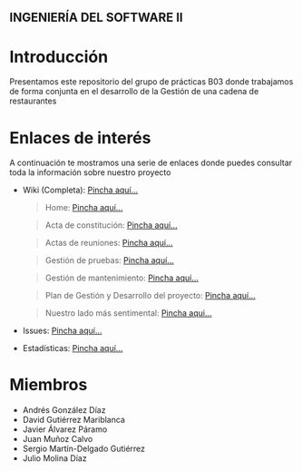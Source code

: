 ## INGENIERÍA DEL SOFTWARE II ##

# Introducción #

Presentamos este repositorio del grupo de prácticas B03 donde trabajamos de forma conjunta en el desarrollo de la Gestión de una cadena de restaurantes


# Enlaces de interés #

A continuación te mostramos una serie de enlaces donde puedes consultar toda la información sobre nuestro proyecto

* Wiki (Completa): [Pincha aquí...](https://github.com/Ofeucor/ISOFT2-2021-B03/wiki)
  > Home: [Pincha aquí...](https://github.com/Ofeucor/ISOFT2-2021-B03/wiki/Acta-de-Constituci%C3%B3n)

  > Acta de constitución: [Pincha aquí...](https://github.com/Ofeucor/ISOFT2-2021-B03/wiki/Acta-de-Constituci%C3%B3n)
  
  > Actas de reuniones: [Pincha aquí...](https://github.com/Ofeucor/ISOFT2-2021-B03/wiki/Actas)
  
  > Gestión de pruebas: [Pincha aquí...](https://github.com/Ofeucor/ISOFT2-2021-B03/wiki/Gesti%C3%B3n-de-Pruebas)
  
  > Gestión de mantenimiento: [Pincha aquí...](https://github.com/Ofeucor/ISOFT2-2021-B03/wiki/Gesti%C3%B3n-de-Pruebas)
  
  > Plan de Gestión y Desarrollo del proyecto: [Pincha aquí...](https://github.com/Ofeucor/ISOFT2-2021-B03/wiki/Plan-de-Gesti%C3%B3n-y-Desarrollo-de-Proyecto)
  
  > Nuestro lado más sentimental: [Pincha aqui...](https://github.com/Ofeucor/ISOFT2-2021-B03/wiki/Autoevaluaci%C3%B3n-y-Experiencias-Personales)
  
* Issues: [Pincha aquí...](https://github.com/Ofeucor/ISOFT2-2021-B03/issues)

* Estadísticas: [Pincha aquí...](https://github.com/Ofeucor/ISOFT2-2021-B03/pulse)


# Miembros #

* Andrés González Díaz
* David Gutiérrez Mariblanca
* Javier Álvarez Páramo
* Juan Muñoz Calvo
* Sergio Martín-Delgado Gutiérrez
* Julio Molina Díaz
